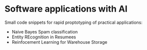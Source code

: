 # Software applications with AI

Small code snippets for rapid proptotyping of practical applications: 
- Naive Bayes Spam classification
- Entity REcognition in Resumees
- Reinfocement Learning for Warehouse Storage
